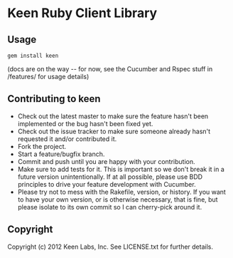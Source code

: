 Keen Ruby Client Library
========================

Usage
-----

`gem install keen`

(docs are on the way -- for now, see the Cucumber and Rspec stuff in /features/ for usage details)

Contributing to keen
--------------------
 
 * Check out the latest master to make sure the feature hasn't been implemented or the bug hasn't been fixed yet.
 * Check out the issue tracker to make sure someone already hasn't requested it and/or contributed it.
 * Fork the project.
 * Start a feature/bugfix branch.
 * Commit and push until you are happy with your contribution.
 * Make sure to add tests for it. This is important so we don't break it in a future version unintentionally.  If at all possible, please use BDD principles to drive your feature development with Cucumber.
 * Please try not to mess with the Rakefile, version, or history. If you want to have your own version, or is otherwise necessary, that is fine, but please isolate to its own commit so I can cherry-pick around it.
 
Copyright
---------

Copyright (c) 2012 Keen Labs, Inc. See LICENSE.txt for further details.

